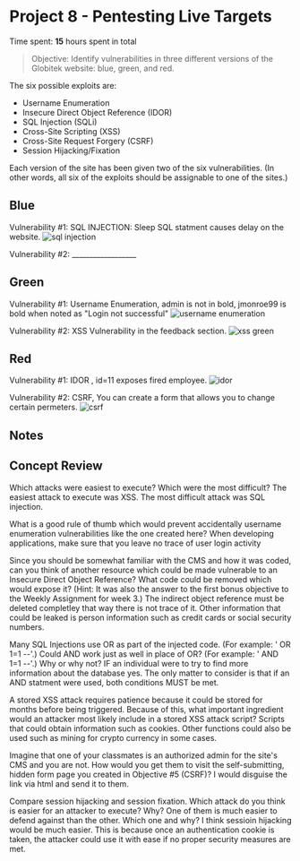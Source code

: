 # Project 8 - Pentesting Live Targets

Time spent: **15** hours spent in total

> Objective: Identify vulnerabilities in three different versions of the Globitek website: blue, green, and red.

The six possible exploits are:
* Username Enumeration
* Insecure Direct Object Reference (IDOR)
* SQL Injection (SQLi)
* Cross-Site Scripting (XSS)
* Cross-Site Request Forgery (CSRF)
* Session Hijacking/Fixation

Each version of the site has been given two of the six vulnerabilities. (In other words, all six of the exploits should be assignable to one of the sites.)

## Blue

Vulnerability #1: SQL INJECTION: Sleep SQL statment causes delay on the website.
![sql injection](https://user-images.githubusercontent.com/36680097/40519495-a20e819c-5f74-11e8-9374-c2dabee2d433.gif)

Vulnerability #2: __________________


## Green

Vulnerability #1: Username Enumeration, admin is not in bold, jmonroe99 is bold when noted as "Login not successful"
![username enumeration](https://user-images.githubusercontent.com/36680097/40452876-35d6c4f8-5e98-11e8-9d54-85c7babe2efd.gif)

Vulnerability #2: XSS Vulnerability in the feedback section.
![xss green](https://user-images.githubusercontent.com/36680097/40516010-f767775e-5f63-11e8-822f-d3ec088ffce5.gif)


## Red

Vulnerability #1: IDOR , id=11 exposes fired employee.
![idor](https://user-images.githubusercontent.com/36680097/40453084-e704f330-5e98-11e8-89d2-c74c087ee2f1.gif)

Vulnerability #2: CSRF, You can create a form that allows you to change certain permeters.
![csrf](https://user-images.githubusercontent.com/36680097/40513478-c0ce455a-5f5a-11e8-877b-219130add0ca.gif)


## Notes
## Concept Review
Which attacks were easiest to execute? Which were the most difficult?
The easiest attack to execute was XSS. The most difficult attack was SQL injection.

What is a good rule of thumb which would prevent accidentally username enumeration vulnerabilities like the one created here?
When developing applications, make sure that you leave no trace of user login activity

Since you should be somewhat familiar with the CMS and how it was coded, can you think of another resource which could be made vulnerable to an Insecure Direct Object Reference? What code could be removed which would expose it? (Hint: It was also the answer to the first bonus objective to the Weekly Assignment for week 3.)
The indirect object reference must be deleted completley that way there is not trace of it. Other information that could be leaked is person information such as credit cards or social security numbers.

Many SQL Injections use OR as part of the injected code. (For example: ' OR 1=1 --'.) Could AND work just as well in place of OR? (For example: ' AND 1=1 --'.) Why or why not?
IF an individual were to try to find more information about the database yes. The only matter to consider is that if an AND statment were used, both conditions MUST be met.

A stored XSS attack requires patience because it could be stored for months before being triggered. Because of this, what important ingredient would an attacker most likely include in a stored XSS attack script?
Scripts that could obtain information such as cookies. Other functions could also be used such as mining for crypto currency in some cases.

Imagine that one of your classmates is an authorized admin for the site's CMS and you are not. How would you get them to visit the self-submitting, hidden form page you created in Objective #5 (CSRF)?
I would disguise the link via html and send it to them.

Compare session hijacking and session fixation. Which attack do you think is easier for an attacker to execute? Why? One of them is much easier to defend against than the other. Which one and why?
I think sessioin hijacking would be much easier. This is because once an authentication cookie is taken, the attacker could use it with ease if no proper security measures are met.


